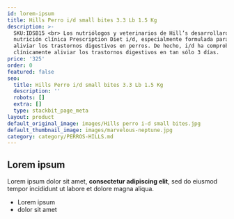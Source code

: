 ```yaml
---
id: lorem-ipsum
title: Hills Perro i/d small bites 3.3 Lb 1.5 Kg
description: >-
  SKU:IDSB15 <br> Los nutriólogos y veterinarios de Hill’s desarrollaron la
  nutrición clínica Prescription Diet i/d, especialmente formulada para ayudar a
  aliviar los trastornos digestivos en perros. De hecho, i/d ha comprobado
  clínicamente aliviar los trastornos digestivos en tan sólo 3 días.
price: '325'
order: 0
featured: false
seo:
  title: Hills Perro i/d small bites 3.3 Lb 1.5 Kg
  description: ''
  robots: []
  extra: []
  type: stackbit_page_meta
layout: product
default_original_image: images/Hills perro i-d small bites.jpg
default_thumbnail_image: images/marvelous-neptune.jpg
category: category/PERROS-HILLS.md
---
```

## Lorem ipsum

Lorem ipsum dolor sit amet, **consectetur adipiscing elit**, sed do eiusmod tempor incididunt ut labore et dolore magna aliqua.

- Lorem ipsum
- dolor sit amet